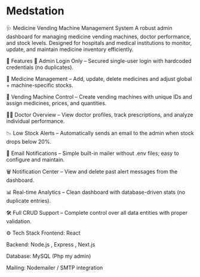 # Medstation


🩺 Medicine Vending Machine Management System
A robust admin dashboard for managing medicine vending machines, doctor performance, and stock levels. Designed for hospitals and medical institutions to monitor, update, and maintain medicine inventory efficiently.

🔑 Features
🔐 Admin Login Only – Secured single-user login with hardcoded credentials (no duplicates).

💊 Medicine Management – Add, update, delete medicines and adjust global + machine-specific stocks.

🏪 Vending Machine Control – Create vending machines with unique IDs and assign medicines, prices, and quantities.

👨‍⚕️ Doctor Overview – View doctor profiles, track prescriptions, and analyze individual performance.

📉 Low Stock Alerts – Automatically sends an email to the admin when stock drops below 20%.

📧 Email Notifications – Simple built-in mailer without .env files; easy to configure and maintain.

🗑️ Notification Center – View and delete past alert messages from the dashboard.

📊 Real-time Analytics – Clean dashboard with database-driven stats (no duplicate entries).

🛠️ Full CRUD Support – Complete control over all data entities with proper validation.

⚙️ Tech Stack
Frontend: React

Backend: Node.js , Express , Next.js

Database:  MySQL (Php my admin)

Mailing: Nodemailer / SMTP integration
